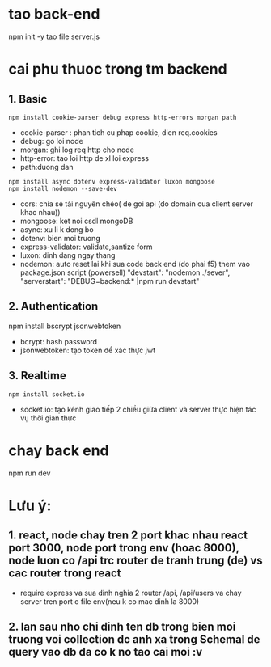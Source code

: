 # tao back-end

npm init -y
tao file server.js

# cai phu thuoc trong tm backend

## 1. Basic  
`npm install cookie-parser debug express http-errors morgan path`

- cookie-parser : phan tich cu phap cookie, dien req.cookies
- debug: go loi node
- morgan: ghi log req http cho node
- http-error: tao loi http de xl loi express
- path:duong dan

`npm install async dotenv express-validator luxon mongoose`  
`npm install nodemon --save-dev`

- cors: chia sẻ tài nguyên chéo( de goi api (do domain cua client server khac nhau))
- mongoose: ket noi csdl mongoDB
- async: xu li k dong bo
- dotenv: bien moi truong
- express-validator: validate,santize form
- luxon: dinh dang ngay thang
- nodemon: auto reset lai khi sua code back end (do phai f5)
  them vao package.json script (powersell)
  "devstart": "nodemon ./sever",
  "serverstart": "DEBUG=backend:\* |npm run devstart"  
## 2. Authentication
npm install bscrypt jsonwebtoken
- bcrypt: hash password
- jsonwebtoken: tạo token để xác thực jwt

## 3. Realtime
`npm install socket.io`  
- socket.io: tạo kênh giao tiếp 2 chiều giữa client và server thực hiện tác vụ thời gian thực  
# chay back end

npm run dev

# **Lưu ý**:
## 1. **react, node chay tren 2 port khac nhau react port 3000, node port trong env (hoac 8000), node luon co /api trc router de tranh trung (de) vs cac router trong react**

- require express va sua dinh nghia 2 router /api, /api/users va chay server tren port o file env(neu k co mac dinh la 8000)


## 2. **lan sau nho chi dinh ten db trong bien moi truong voi collection dc anh xa trong Schemal de query vao db da co k no tao cai moi :v**
